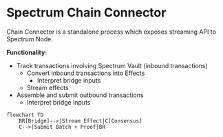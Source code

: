 # Spectrum Chain Connector

Chain Connector is a standalone process which exposes streaming API to Spectrum Node.

**Functionality:**
* Track transactions involving Spectrum Vault (inbound transactions)
  * Convert inbound transactions into Effects
    * Interpret bridge inputs
  * Stream effects
* Assemble and submit outbound transactions
  * Interpret bridge inputs

```mermaid
flowchart TD
    BR[Bridge]-->|Stream Effect|C[Consensus]
    C-->|Submit Batch + Proof|BR
```
